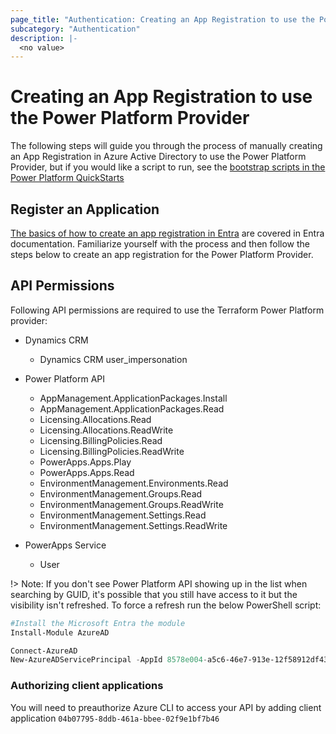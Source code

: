```yaml
---
page_title: "Authentication: Creating an App Registration to use the Power Platform Provider"
subcategory: "Authentication"
description: |-
  <no value>
---
```


# Creating an App Registration to use the Power Platform Provider

The following steps will guide you through the process of manually creating an App Registration in Azure Active Directory to use the Power Platform Provider, but if you would like a script to run, see the [bootstrap scripts in the Power Platform QuickStarts](https://github.com/microsoft/power-platform-terraform-quickstarts/blob/main/bootstrap/tenant-configuration/main.tf)

## Register an Application

[The basics of how to create an app registration in Entra](https://learn.microsoft.com/entra/identity-platform/quickstart-register-app#register-an-application) are covered in Entra documentation.  Familiarize yourself with the process and then follow the steps below to create an app registration for the Power Platform Provider.

## API Permissions

Following API permissions are required to use the Terraform Power Platform provider:

- Dynamics CRM
  - Dynamics CRM user_impersonation

- Power Platform API
  - AppManagement.ApplicationPackages.Install
  - AppManagement.ApplicationPackages.Read
  - Licensing.Allocations.Read
  - Licensing.Allocations.ReadWrite
  - Licensing.BillingPolicies.Read
  - Licensing.BillingPolicies.ReadWrite
  - PowerApps.Apps.Play
  - PowerApps.Apps.Read
  - EnvironmentManagement.Environments.Read
  - EnvironmentManagement.Groups.Read
  - EnvironmentManagement.Groups.ReadWrite
  - EnvironmentManagement.Settings.Read
  - EnvironmentManagement.Settings.ReadWrite

- PowerApps Service
  - User

!> Note: If you don't see Power Platform API showing up in the list when searching by GUID, it's possible that you still have access to it but the visibility isn't refreshed. To force a refresh run the below PowerShell script:

```powershell
#Install the Microsoft Entra the module
Install-Module AzureAD

Connect-AzureAD
New-AzureADServicePrincipal -AppId 8578e004-a5c6-46e7-913e-12f58912df43 -DisplayName "Power Platform API"
```

### Authorizing client applications

You will need to preauthorize Azure CLI to access your API by adding client application `04b07795-8ddb-461a-bbee-02f9e1bf7b46`
